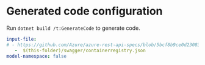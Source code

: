 # Generated code configuration

Run `dotnet build /t:GenerateCode` to generate code.

``` yaml
input-file:
# - https://github.com/Azure/azure-rest-api-specs/blob/5bcf8b9ce0d230830b172c2d9753cbbb4abf325b/specification/containerregistry/data-plane/Azure.ContainerRegistry/preview/2019-08-15-preview/containerregistry.json
   -  $(this-folder)/swagger/containerregistry.json
model-namespace: false
```
